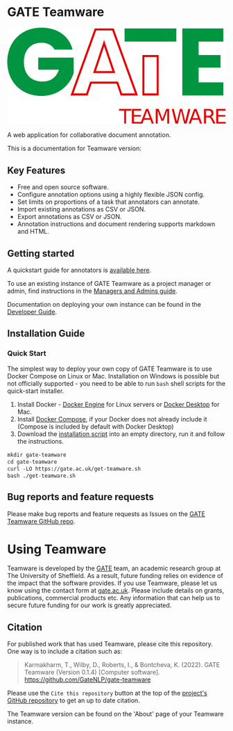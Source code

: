 # GATE Teamware

![GATE Teamware logo](./img/gate-teamware-logo.svg "GATE Teamware logo")

A web application for collaborative document annotation.

This is a documentation for Teamware version: <strong><DisplayVersion></DisplayVersion></strong>

## Key Features
* Free and open source software.
* Configure annotation options using a highly flexible JSON config.
* Set limits on proportions of a task that annotators can annotate.
* Import existing annotations as CSV or JSON.
* Export annotations as CSV or JSON.
* Annotation instructions and document rendering supports markdown and HTML.

## Getting started
A quickstart guide for annotators is [available here](annotatorguide).

To use an existing instance of GATE Teamware as a project manager or admin, find instructions in the [Managers and Admins guide](manageradminguide).

Documentation on deploying your own instance can be found in the [Developer Guide](developerguide).

## Installation Guide

### Quick Start

The simplest way to deploy your own copy of GATE Teamware is to use Docker Compose on Linux or Mac.  Installation on Windows is possible but not officially supported - you need to be able to run `bash` shell scripts for the quick-start installer.

1. Install Docker - [Docker Engine](https://docs.docker.com/engine/) for Linux servers or [Docker Desktop](https://docs.docker.com/desktop/) for Mac.
2. Install [Docker Compose](https://github.com/docker/compose), if your Docker does not already include it (Compose is included by default with Docker Desktop)
3. Download the [installation script](https://gate.ac.uk/get-teamware.sh) into an empty directory, run it and follow the instructions.

```
mkdir gate-teamware
cd gate-teamware
curl -LO https://gate.ac.uk/get-teamware.sh
bash ./get-teamware.sh
```

## Bug reports and feature requests
Please make bug reports and feature requests as Issues on the [GATE Teamware GitHub repo](https://github.com/GATENLP/gate-teamware).

# Using Teamware
Teamware is developed by the [GATE](https://gate.ac.uk) team, an academic research group at The University of Sheffield. As a result, future funding relies on evidence of the impact that the software provides. If you use Teamware, please let us know using the contact form at [gate.ac.uk](https://gate.ac.uk/g8/contact). Please include details on grants, publications, commercial products etc. Any information that can help us to secure future funding for our work is greatly appreciated.

## Citation
For published work that has used Teamware, please cite this repository. One way is to include a citation such as:

> Karmakharm, T., Wilby, D., Roberts, I., & Bontcheva, K. (2022). GATE Teamware (Version 0.1.4) [Computer software]. https://github.com/GateNLP/gate-teamware

Please use the `Cite this repository` button at the top of the [project's GitHub repository](https://github.com/GATENLP/gate-teamware) to get an up to date citation.

The Teamware version can be found on the 'About' page of your Teamware instance.
